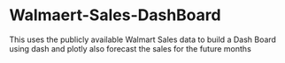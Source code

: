 # Walmaert-Sales-DashBoard
This uses the publicly available Walmart Sales data to build a Dash Board using dash and plotly also forecast the sales for the future months
